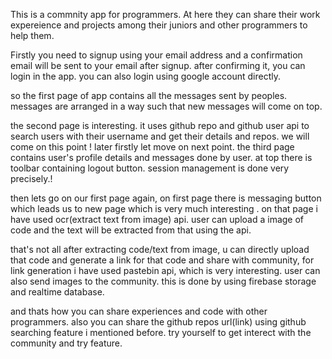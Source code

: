 This is a commnity app for programmers. At here they can share their work expereience and projects among their juniors and other programmers to help them.

Firstly you need to signup using your email address and a confirmation email will be sent to your email after signup. after confirming it, you can login in the app.
you can also login using google account directly.

so the first page of app contains all the messages sent by peoples. messages are arranged in a way such that new messages will come on top.

the second page is interesting. it uses github repo and github user api to search users with their username and get their details and repos. we will come on this point !
later firstly let move on next point.
the third page contains user's profile details and messages done by user. at top there is toolbar containing logout button. session management is done very precisely.!


then lets go on our first page again, on first page there is messaging button which leads us to new page which is very much interesting .
on that page i have used ocr(extract text from image) api. user can upload a image of code and the text will be extracted from that using the api.

that's not all after extracting code/text from image, u can directly upload that code and generate a link for that code and share with community, for link generation i 
have used pastebin api, which is very interesting. 
user can also send images to the community. this is done by using firebase storage and realtime database.


and thats how you can share experiences and code with other programmers.
also you can share the github repos url(link) using github searching feature i mentioned before.
try yourself to get interect with the community and try feature. 
